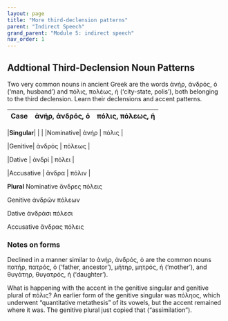 ```yaml
---
layout: page
title: "More third-declension patterns"
parent: "Indirect Speech"
grand_parent: "Module 5: indirect speech"
nav_order: 1
---
```


## Addtional Third-Declension Noun Patterns
Two very common nouns in ancient Greek are the words ἀνήρ, ἀνδρός, ὁ (‘man, husband’) and πόλις, πολέως, ἡ (‘city-state, polis’), both belonging to the third declension. Learn their declensions and accent patterns.

| Case  | ἀνήρ, ἀνδρός, ὁ   | πόλις, πόλεως, ἡ  |
|---|---|---|

|**Singular**|   |   |
|Nominative| ἀνήρ	|				 πόλις |

|Genitive|		ἀνδρός		|			πόλεως |

|Dative	|		ἀνδρί			|		πόλει		|

|Accusative	|	ἄνδρα 		|			πόλιν |


**Plural**
Nominative		ἄνδρες 				πόλεις 

Genitive		ἀνδρῶν 				πόλεων

Dative			ἀνδράσι 				πόλεσι 

Accusative		ἄνδρας 				πόλεις 


### Notes on forms
Declined in a manner similar to ἀνήρ, ἀνδρός, ὁ are the common nouns πατήρ, πατρός, ὁ (‘father, ancestor’), μήτηρ, μητρός, ἡ (‘mother’), and θυγάτηρ, θυγατρός, ἡ (‘daughter’). 

What is happening with the accent in the genitive singular and genitive plural of πόλις? An earlier form of the genitive singular was πόληος, which underwent “quantitative metathesis” of its vowels, but the accent remained where it was. The genitive plural just copied that (“assimilation”).
